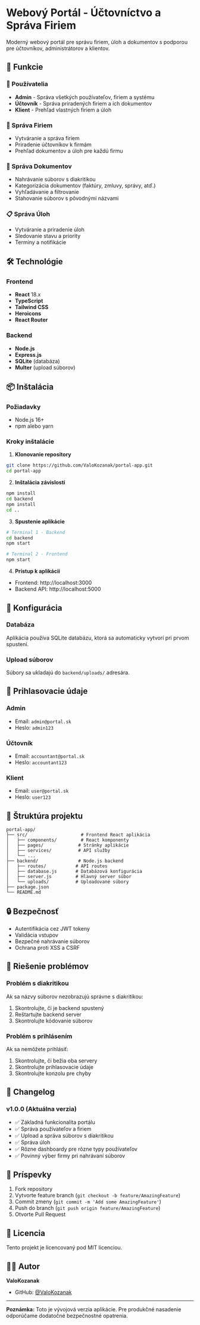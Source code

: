 # Webový Portál - Účtovníctvo a Správa Firiem

Moderný webový portál pre správu firiem, úloh a dokumentov s podporou pre účtovníkov, administrátorov a klientov.

## 🚀 Funkcie

### 👥 Používatelia
- **Admin** - Správa všetkých používateľov, firiem a systému
- **Účtovník** - Správa priradených firiem a ich dokumentov
- **Klient** - Prehľad vlastných firiem a úloh

### 🏢 Správa Firiem
- Vytváranie a správa firiem
- Priradenie účtovníkov k firmám
- Prehľad dokumentov a úloh pre každú firmu

### 📁 Správa Dokumentov
- Nahrávanie súborov s diakritikou
- Kategorizácia dokumentov (faktúry, zmluvy, správy, atď.)
- Vyhľadávanie a filtrovanie
- Stahovanie súborov s pôvodnými názvami

### 📋 Správa Úloh
- Vytváranie a priradenie úloh
- Sledovanie stavu a priority
- Termíny a notifikácie

## 🛠️ Technológie

### Frontend
- **React** 18.x
- **TypeScript**
- **Tailwind CSS**
- **Heroicons**
- **React Router**

### Backend
- **Node.js**
- **Express.js**
- **SQLite** (databáza)
- **Multer** (upload súborov)

## 📦 Inštalácia

### Požiadavky
- Node.js 16+ 
- npm alebo yarn

### Kroky inštalácie

1. **Klonovanie repository**
```bash
git clone https://github.com/ValoKozanak/portal-app.git
cd portal-app
```

2. **Inštalácia závislostí**
```bash
npm install
cd backend
npm install
cd ..
```

3. **Spustenie aplikácie**
```bash
# Terminal 1 - Backend
cd backend
npm start

# Terminal 2 - Frontend
npm start
```

4. **Prístup k aplikácii**
- Frontend: http://localhost:3000
- Backend API: http://localhost:5000

## 🔧 Konfigurácia

### Databáza
Aplikácia používa SQLite databázu, ktorá sa automaticky vytvorí pri prvom spustení.

### Upload súborov
Súbory sa ukladajú do `backend/uploads/` adresára.

## 👤 Prihlasovacie údaje

### Admin
- Email: `admin@portal.sk`
- Heslo: `admin123`

### Účtovník
- Email: `accountant@portal.sk`
- Heslo: `accountant123`

### Klient
- Email: `user@portal.sk`
- Heslo: `user123`

## 📁 Štruktúra projektu

```
portal-app/
├── src/                    # Frontend React aplikácia
│   ├── components/         # React komponenty
│   ├── pages/             # Stránky aplikácie
│   ├── services/          # API služby
│   └── ...
├── backend/               # Node.js backend
│   ├── routes/           # API routes
│   ├── database.js       # Databázová konfigurácia
│   ├── server.js         # Hlavný server súbor
│   └── uploads/          # Uploadované súbory
├── package.json
└── README.md
```

## 🔒 Bezpečnosť

- Autentifikácia cez JWT tokeny
- Validácia vstupov
- Bezpečné nahrávanie súborov
- Ochrana proti XSS a CSRF

## 🐛 Riešenie problémov

### Problém s diakritikou
Ak sa názvy súborov nezobrazujú správne s diakritikou:
1. Skontrolujte, či je backend spustený
2. Reštartujte backend server
3. Skontrolujte kódovanie súborov

### Problém s prihlásením
Ak sa nemôžete prihlásiť:
1. Skontrolujte, či bežia oba servery
2. Skontrolujte prihlasovacie údaje
3. Skontrolujte konzolu pre chyby

## 📝 Changelog

### v1.0.0 (Aktuálna verzia)
- ✅ Základná funkcionalita portálu
- ✅ Správa používateľov a firiem
- ✅ Upload a správa súborov s diakritikou
- ✅ Správa úloh
- ✅ Rôzne dashboardy pre rôzne typy používateľov
- ✅ Povinný výber firmy pri nahrávaní súborov

## 🤝 Príspevky

1. Fork repository
2. Vytvorte feature branch (`git checkout -b feature/AmazingFeature`)
3. Commit zmeny (`git commit -m 'Add some AmazingFeature'`)
4. Push do branch (`git push origin feature/AmazingFeature`)
5. Otvorte Pull Request

## 📄 Licencia

Tento projekt je licencovaný pod MIT licenciou.

## 👨‍💻 Autor

**ValoKozanak**
- GitHub: [@ValoKozanak](https://github.com/ValoKozanak)

---

**Poznámka:** Toto je vývojová verzia aplikácie. Pre produkčné nasadenie odporúčame dodatočné bezpečnostné opatrenia.
